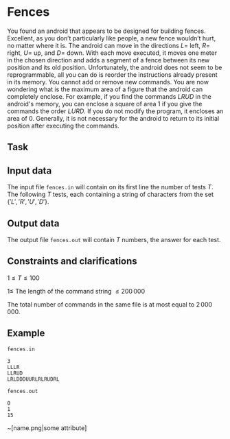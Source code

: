 # Fences

You found an android that appears to be designed for building fences. Excellent, as you don’t particularly like people, a new fence wouldn’t hurt, no matter where it is. The android can move in the directions $L =$ left, $R =$ right, $U =$ up, and $D =$ down. With each move executed, it moves one meter in the chosen direction and adds a segment of a fence between its new position and its old position. Unfortunately, the android does not seem to be reprogrammable, all you can do is reorder the instructions already present in its memory. You cannot add or remove new commands. You are now wondering what is the maximum area of a figure that the android can completely enclose. For example, if you find the commands $LRUD$ in the android's memory, you can enclose a square of area $1$ if you give the commands the order $LURD$. If you do not modify the program, it encloses an area of $0$. Generally, it is not necessary for the android to return to its initial position after executing the commands.

## Task

## Input data

The input file `fences.in` will contain on its first line the number of tests $T$. The following $T$ tests, each containing a string of characters from the set $\{'L', 'R', 'U', 'D'\}$.

## Output data

The output file `fences.out` will contain $T$ numbers, the answer for each test.

## Constraints and clarifications

$1 \leq T \leq 100$

$1 \leq$ The length of the command string $\leq 200\,000$

The total number of commands in the same file is at most equal to $2\,000\,000$.

## Example

`fences.in`
```
3 
LLLR 
LLRUD 
LRLDDDUURLRLRUDRL
```
`fences.out`
```
0 
1 
15 
```

~[name.png|some attribute]